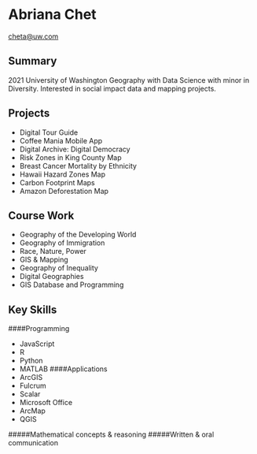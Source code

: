 # Abriana Chet
cheta@uw.com
## Summary

2021 University of Washington Geography with Data Science with minor in Diversity. Interested in social impact data and mapping projects. 

## Projects

* Digital Tour Guide
* Coffee Mania Mobile App 
* Digital Archive: Digital Democracy 
* Risk Zones in King County Map 
* Breast Cancer Mortality by Ethnicity 
* Hawaii Hazard Zones Map 
* Carbon Footprint Maps 
* Amazon Deforestation Map 

## Course Work

 * Geography of the Developing World 
 * Geography of Immigration 
 * Race, Nature, Power 
 * GIS & Mapping 
 * Geography of Inequality 
 * Digital Geographies 
 * GIS Database and Programming

## Key Skills
####Programming
* JavaScript
* R
* Python
* MATLAB
####Applications
* ArcGIS 
* Fulcrum 
* Scalar
* Microsoft Office 
* ArcMap
* QGIS

#####Mathematical concepts & reasoning
#####Written & oral communication
